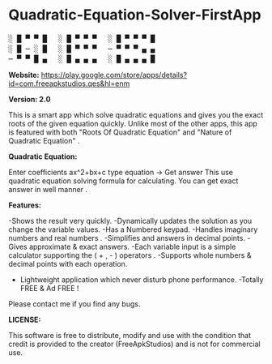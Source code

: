 # Quadratic-Equation-Solver-FirstApp


<pre>
░ █ ▀ ▀ █ 　░ █ ▀ ▀ ▀ 　░ █ ▀ ▀ ▀ █ 　
░ █ ─ ░ █ 　░ █ ▀ ▀ ▀ 　─ ▀ ▀ ▀ ▄ ▄ 　
─ ▀ ▀ █ ▄ 　░ █ ▄ ▄ ▄ 　░ █ ▄ ▄ ▄ █ 　
</pre>


**Website:** https://play.google.com/store/apps/details?id=com.freeapkstudios.qes&hl=enm

**Version: 2.0**



This is a smart app which solve quadratic equations and gives you the exact roots of the given equation quickly. Unlike most of the other apps, this app is featured with both "Roots Of Quadratic Equation" and "Nature of Quadratic Equation" .


**Quadratic Equation:**

Enter coefficients ax^2+bx+c type equation → Get answer
This use quadratic equation solving formula for calculating. You can get exact answer in well manner .



**Features:**

-Shows the result very quickly.
-Dynamically updates the solution as you change the variable values.
-Has a Numbered keypad.
-Handles imaginary numbers and real numbers .
-Simplifies and answers in decimal points.
-Gives approximate & exact answers.
-Each variable input is a simple calculator supporting the ( + , - ) operators .
-Supports whole numbers & decimal points with each operation.
- Lightweight application which never disturb phone performance.
-Totally FREE & Ad FREE !

Please contact me if you find any bugs.




**LICENSE:**

This software is free to distribute, modify and use with the condition that credit is provided to the creator (FreeApkStudios) and is not for commercial use.
